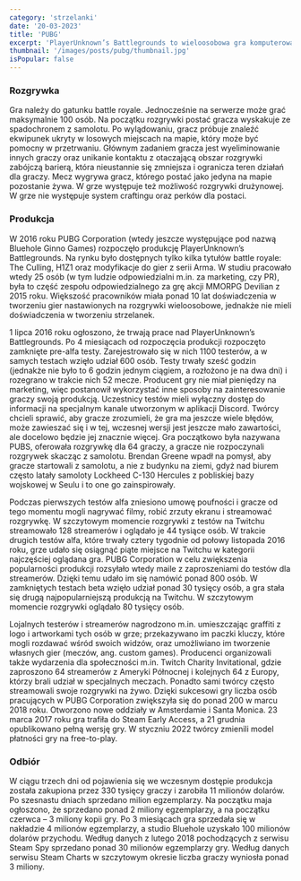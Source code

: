 ```yaml
---
category: 'strzelanki'
date: '20-03-2023'
title: 'PUBG'
excerpt: 'PlayerUnknown’s Battlegrounds to wieloosobowa gra komputerowa typu battle royale wyprodukowana i wydana przez przedsiębiorstwo Krafton. Gra została wydana we wczesnym dostępie na PC w marcu 2017, premiera gry na Xbox One odbyła się 12 grudnia 2017, natomiast 21 grudnia tego samego roku została wydana wersja 1.0 na PC.'
thumbnail: '/images/posts/pubg/thumbnail.jpg'
isPopular: false
---
```


### Rozgrywka

Gra należy do gatunku battle royale. Jednocześnie na serwerze może grać maksymalnie 100 osób. Na początku rozgrywki postać gracza wyskakuje ze spadochronem z samolotu. Po wylądowaniu, gracz próbuje znaleźć ekwipunek ukryty w losowych miejscach na mapie, który może być pomocny w przetrwaniu. Głównym zadaniem gracza jest wyeliminowanie innych graczy oraz unikanie kontaktu z otaczającą obszar rozgrywki zabójczą barierą, która nieustannie się zmniejsza i ogranicza teren działań dla graczy. Mecz wygrywa gracz, którego postać jako jedyna na mapie pozostanie żywa. W grze występuje też możliwość rozgrywki drużynowej. W grze nie występuje system craftingu oraz perków dla postaci.

### Produkcja 

W 2016 roku PUBG Corporation (wtedy jeszcze występujące pod nazwą Bluehole Ginno Games) rozpoczęło produkcję PlayerUnknown’s Battlegrounds. Na rynku było dostępnych tylko kilka tytułów battle royale: The Culling, H1Z1 oraz modyfikacje do gier z serii Arma. W studiu pracowało wtedy 25 osób (w tym ludzie odpowiedzialni m.in. za marketing, czy PR), była to część zespołu odpowiedzialnego za grę akcji MMORPG Devilian z 2015 roku. Większość pracowników miała ponad 10 lat doświadczenia w tworzeniu gier nastawionych na rozgrywki wieloosobowe, jednakże nie mieli doświadczenia w tworzeniu strzelanek.

1 lipca 2016 roku ogłoszono, że trwają prace nad PlayerUnknown’s Battlegrounds. Po 4 miesiącach od rozpoczęcia produkcji rozpoczęto zamknięte pre-alfa testy. Zarejestrowało się w nich 1100 testerów, a w samych testach wzięło udział 600 osób. Testy trwały sześć godzin (jednakże nie było to 6 godzin jednym ciągiem, a rozłożono je na dwa dni) i rozegrano w trakcie nich 52 mecze. Producent gry nie miał pieniędzy na marketing, więc postanowił wykorzystać inne sposoby na zainteresowanie graczy swoją produkcją. Uczestnicy testów mieli wyłączny dostęp do informacji na specjalnym kanale utworzonym w aplikacji Discord. Twórcy chcieli sprawić, aby gracze zrozumieli, że gra ma jeszcze wiele błędów, może zawieszać się i w tej, wczesnej wersji jest jeszcze mało zawartości, ale docelowo będzie jej znacznie więcej. Gra początkowo była nazywana PUBS, oferowała rozgrywkę dla 64 graczy, a gracze nie rozpoczynali rozgrywek skacząc z samolotu. Brendan Greene wpadł na pomysł, aby gracze startowali z samolotu, a nie z budynku na ziemi, gdyż nad biurem często latały samoloty Lockheed C-130 Hercules z pobliskiej bazy wojskowej w Seulu i to one go zainspirowały.

Podczas pierwszych testów alfa zniesiono umowę poufności i gracze od tego momentu mogli nagrywać filmy, robić zrzuty ekranu i streamować rozgrywkę. W szczytowym momencie rozgrywki z testów na Twitchu streamowało 128 streamerów i oglądało je 44 tysiące osób. W trakcie drugich testów alfa, które trwały cztery tygodnie od połowy listopada 2016 roku, grze udało się osiągnąć piąte miejsce na Twitchu w kategorii najczęściej oglądana gra. PUBG Corporation w celu zwiększenia popularności produkcji rozsyłało wtedy maile z zaproszeniami do testów dla streamerów. Dzięki temu udało im się namówić ponad 800 osób. W zamkniętych testach beta wzięło udział ponad 30 tysięcy osób, a gra stała się drugą najpopularniejszą produkcją na Twitchu. W szczytowym momencie rozgrywki oglądało 80 tysięcy osób.

Lojalnych testerów i streamerów nagrodzono m.in. umieszczając graffiti z logo i artworkami tych osób w grze; przekazywano im paczki kluczy, które mogli rozdawać wśród swoich widzów, oraz umożliwiano im tworzenie własnych gier (meczów, ang. custom games). Producenci organizowali także wydarzenia dla społeczności m.in. Twitch Charity Invitational, gdzie zaproszono 64 streamerów z Ameryki Północnej i kolejnych 64 z Europy, którzy brali udział w specjalnych meczach. Ponadto sami twórcy często streamowali swoje rozgrywki na żywo. Dzięki sukcesowi gry liczba osób pracujących w PUBG Corporation zwiększyła się do ponad 200 w marcu 2018 roku. Otworzono nowe oddziały w Amsterdamie i Santa Monica. 23 marca 2017 roku gra trafiła do Steam Early Access, a 21 grudnia opublikowano pełną wersję gry. W styczniu 2022 twórcy zmienili model płatności gry na free-to-play.

### Odbiór

W ciągu trzech dni od pojawienia się we wczesnym dostępie produkcja została zakupiona przez 330 tysięcy graczy i zarobiła 11 milionów dolarów. Po szesnastu dniach sprzedano milion egzemplarzy. Na początku maja ogłoszono, że sprzedano ponad 2 miliony egzemplarzy, a na początku czerwca – 3 miliony kopii gry. Po 3 miesiącach gra sprzedała się w nakładzie 4 milionów egzemplarzy, a studio Bluehole uzyskało 100 milionów dolarów przychodu. Według danych z lutego 2018 pochodzących z serwisu Steam Spy sprzedano ponad 30 milionów egzemplarzy gry. Według danych serwisu Steam Charts w szczytowym okresie liczba graczy wyniosła ponad 3 miliony.
